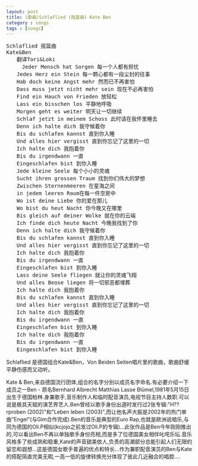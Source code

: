 ```yaml
---
layout: post
title: (歌曲)Schlaflied (摇篮曲) Kate Ben
category : songs
tags : [songs]
---
```


<pre>Schlaflied 摇篮曲  
Kate&amp;Ben  
　　翻译Tori&amp;Loki  
     Jeder Mensch hat Sorgen 每一个人都有担忧  
　　Jedes Herz ein Stein 每一颗心都有一段尘封的往事  
　　Hab doch keine Angst mehr 然而已不再害怕  
　　Dass muss jetzt nicht mehr sein 现在不必再害怕  
　　Find ein Hauch von Frieden 放轻松  
　　Lass ein bisschen los 平静地呼吸  
　　Morgen geht es weiter 明天让一切继续  
　　Schlaf jetzt in meinem Schoss 此时请在我怀里睡去  
　　Denn ich halte dich 我守候着你  
　　Bis du schlafen kannst 直到你入睡  
　　Und alles hier vergisst 直到你忘记了这里的一切  
　　Ich halte dich 我抱着你  
　　Bis du irgendwann 一直  
　　Eingeschlafen bist 到你入睡  
　　Jede kleine Seele 每个小小的灵魂  
　　Sucht ihren grossen Traum 找到你们伟大的梦想  
　　Zwischen Sternenmeeren 在星海之间  
　　in jedem leeren Raum在每一件空房中  
　　Wo ist deine Liebe 你的爱在那儿  
　　Wo bist du heut Nacht 你今晚又在哪里  
　　Bis gleich auf deiner Wolke 就在你的云端  
　　Ich finde dich heute Nacht 今晚我找到了你  
　　Denn ich halte dich 我守候着你  
　　Bis du schlafen kannst 直到你入睡  
　　Und alles hier vergisst 直到你忘记了这里的一切  
　　Ich halte dich 我抱着你  
　　Bis du irgendwann 一直  
　　Eingeschlafen bist 到你入睡  
　　Lass deine Seele fliegen 就让你的灵魂飞翔  
　　Und alles Beose liegen 将一切邪恶都埋葬  
　　Ich halte dich 我抱着你  
　　Bis du schlafen kannst 直到你入睡  
　　Und alles hier vergisst 直到你忘记了这里的一切  
　　Ich halte dich 我抱着你  
　　Bis du irgendwann 一直  
　　Eingeschlafen bist 到你入睡  
　　Ich halte dich 我抱着你  
　　Bis du irgendwann 一直  
　　Eingeschlafen bist 到你入睡</pre>  
<!--more-->  
Schlaflied 是德国组合Kate&amp;Ben，Von Beiden Seiten唱片里的歌曲，歌曲舒缓平静伤感而又动听。  

Kate &amp; Ben,来自德国流行团体,组合的名字分别以成员名字命名.有必要介绍一下成员之一Ben - 原名Bernhard Albrecht Matthias Lasse Blümel,1981年5月15日出生于德国柏林.身兼歌手,音乐制作人和临时配音演员,电视节目主持人数职.可以说是极具天赋的演艺界艺人.Ben曾经以歌手身份出道时发行过2张专辑:"H??rproben (2002)"和"Leben leben (2003)",而让他名声大振是2002年的热门单曲"Engel"(与Gim合作完成).Ben的音乐是典型的Euro Rap,也就是欧洲说唱乐,与同为德国的Oli.P相似(kcjojo之前发过Oli.P的专辑)...此张作品是Ben今年刚刚推出的,可以看出Ben不再以单独歌手身份亮相,而是多了位德国美女相伴叱咤乐坛.音乐风格多了些成熟和稳重,Kate的声音甜美依人,负责的高潮部分总能引起人们无限的留恋和遐想...这是德国女歌手普遍的优点和特长...作为兼职配音演员的Ben与Kate的搭配简直完美无暇,一高一低的旋律转换充分体现了彼此几近融合的唱腔....  
